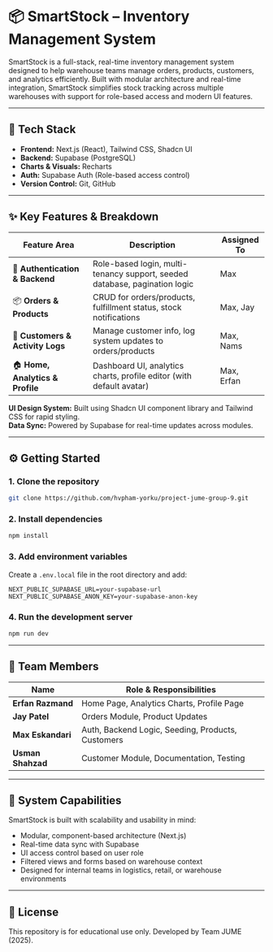 # 📦 SmartStock – Inventory Management System

SmartStock is a full-stack, real-time inventory management system designed to help warehouse teams manage orders, products, customers, and analytics efficiently. Built with modular architecture and real-time integration, SmartStock simplifies stock tracking across multiple warehouses with support for role-based access and modern UI features.

---

## 🚀 Tech Stack

- **Frontend:** Next.js (React), Tailwind CSS, Shadcn UI
- **Backend:** Supabase (PostgreSQL)
- **Charts & Visuals:** Recharts
- **Auth:** Supabase Auth (Role-based access control)
- **Version Control:** Git, GitHub

---

## ✨ Key Features & Breakdown

| Feature Area                        | Description                                                                 | Assigned To           |
|------------------------------------|-----------------------------------------------------------------------------|------------------------|
| 🔐 **Authentication & Backend**    | Role-based login, multi-tenancy support, seeded database, pagination logic | Max                    |
| 📦 **Orders & Products**           | CRUD for orders/products, fulfillment status, stock notifications          | Max, Jay               |
| 👥 **Customers & Activity Logs**   | Manage customer info, log system updates to orders/products                 | Max, Nams              |
| 🏠 **Home, Analytics & Profile**   | Dashboard UI, analytics charts, profile editor (with default avatar)       | Max, Erfan             |

**UI Design System:** Built using Shadcn UI component library and Tailwind CSS for rapid styling.  
**Data Sync:** Powered by Supabase for real-time updates across modules.

---

## ⚙️ Getting Started

### 1. Clone the repository
```bash
git clone https://github.com/hvpham-yorku/project-jume-group-9.git
```

### 2. Install dependencies
```bash
npm install
```

### 3. Add environment variables
Create a `.env.local` file in the root directory and add:
```
NEXT_PUBLIC_SUPABASE_URL=your-supabase-url
NEXT_PUBLIC_SUPABASE_ANON_KEY=your-supabase-anon-key
```

### 4. Run the development server
```bash
npm run dev
```
---

## 👥 Team Members

| Name              | Role & Responsibilities                            |
|-------------------|-----------------------------------------------------|
| **Erfan Razmand** | Home Page, Analytics Charts, Profile Page           |
| **Jay Patel**     | Orders Module, Product Updates                      |
| **Max Eskandari** | Auth, Backend Logic, Seeding, Products, Customers   |
| **Usman Shahzad** | Customer Module, Documentation, Testing             |

---

## 🧠 System Capabilities

SmartStock is built with scalability and usability in mind:
- Modular, component-based architecture (Next.js)
- Real-time data sync with Supabase
- UI access control based on user role
- Filtered views and forms based on warehouse context
- Designed for internal teams in logistics, retail, or warehouse environments

---

## 📝 License

This repository is for educational use only. Developed by Team JUME (2025).
